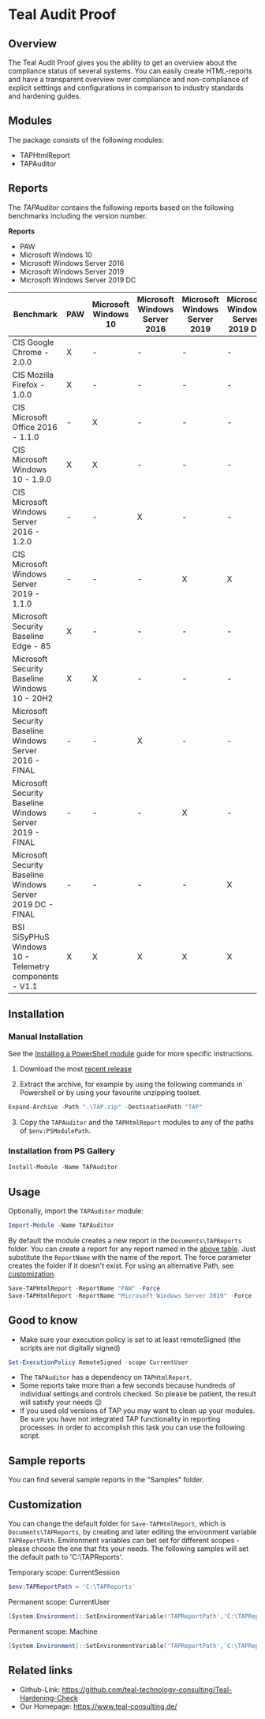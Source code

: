 # Teal Audit Proof
## Overview

The Teal Audit Proof gives you the ability to get an overview about the compliance
status of several systems. You can easily create HTML-reports and have a transparent overview over
compliance and non-compliance of explicit setttings and configurations in comparison to industry
standards and hardening guides. 

## Modules

The package consists of the following modules:

* TAPHtmlReport
* TAPAuditor

## Reports

The *TAPAuditor* contains the following reports based on the following benchmarks including the version number. 

**Reports**
* PAW
* Microsoft Windows 10
* Microsoft Windows Server 2016
* Microsoft Windows Server 2019
* Microsoft Windows Server 2019 DC

Benchmark | PAW | Microsoft Windows 10 | Microsoft Windows Server 2016 | Microsoft Windows Server 2019 | Microsoft Windows Server 2019 DC 
--------- | -----| --- | -- | --- | -- 
CIS Google Chrome - 2.0.0 | X | - | - | - | - 
CIS Mozilla Firefox - 1.0.0 | X | - | - | - | - 
CIS Microsoft Office 2016 - 1.1.0 | - | X | - | - | - 
CIS Microsoft Windows 10 - 1.9.0| X | X | - | - | -
CIS Microsoft Windows Server 2016 - 1.2.0 | - | - | X | - | - 
CIS Microsoft Windows Server 2019 - 1.1.0 | - | - | - | X | X
Microsoft Security Baseline Edge - 85 | X | - | - | - | - 
Microsoft Security Baseline Windows 10 - 20H2 | X | X | - | - | - 
Microsoft Security Baseline Windows Server 2016 - FINAL | - | - | X | - | -
Microsoft Security Baseline Windows Server 2019 - FINAL | - | - | - | X | -
Microsoft Security Baseline Windows Server 2019 DC - FINAL | - | - | - | - | X
BSI SiSyPHuS Windows 10 - Telemetry components - V1.1 | X | X | X | X | X


## Installation

### Manual Installation

See the [Installing a PowerShell module](https://docs.microsoft.com/en-us/powershell/scripting/developer/module/installing-a-powershell-module) guide for more specific instructions.

1. Download the most [recent release](https://github.com/teal-technology-consulting/Teal-Audit-Proof/releases/latest)

2. Extract the archive, for example by using the following commands in Powershell or by using your favourite unzipping toolset.

```Powershell
Expand-Archive -Path ".\TAP.zip" -DestinationPath "TAP"
```
3. Copy the `TAPAuditor` and the `TAPHtmlReport` modules to any of the paths of `$env:PSModulePath`.

### Installation from PS Gallery

```Powershell
Install-Module -Name TAPAuditor
```

## Usage

Optionally, import the `TAPAuditor` module:

```Powershell
Import-Module -Name TAPAuditor
```

By default the module creates a new report in the `Documents\TAPReports` folder. You can create a report for any report named in the [above table](#reports). Just substitute the `ReportName` with the name of the report.
The force parameter creates the folder if it doesn't exist. For using an alternative Path, see [customization](#customization).

```Powershell
Save-TAPHtmlReport -ReportName "PAW" -Force
Save-TAPHtmlReport -ReportName "Microsoft Windows Server 2019" -Force
```

## Good to know

* Make sure your execution policy is set to at least remoteSigned (the scripts are not digitally signed)

```powershell
Set-ExecutionPolicy RemoteSigned -scope CurrentUser
```

* The `TAPAuditor` has a dependency on `TAPHtmlReport`.
* Some reports take more than a few seconds because hundreds of individual settings and controls checked. So please be patient, the result will satisfy your needs 😉
* If you used old versions of TAP you may want to clean up your modules. Be sure you have not integrated TAP functionality in reporting processes. In order to accomplish this task you can use the following script.


## Sample reports

You can find several sample reports in the "Samples" folder.

## Customization

You can change the default folder for `Save-TAPHtmlReport`, which is `Documents\TAPReports`, by creating and later editing the environment variable `TAPReportPath`. 
Environment variables can bet set for different scopes - please choose the one that fits your needs. The following samples will set the default path to 'C:\TAPReports'.

Temporary scope: CurrentSession
```Powershell
$env:TAPReportPath = 'C:\TAPReports'
```

Permanent scope: CurrentUser
```Powershell
[System.Environment]::SetEnvironmentVariable('TAPReportPath','C:\TAPReports',[System.EnvironmentVariableTarget]::User)
```
Permanent scope: Machine
```Powershell
[System.Environment]::SetEnvironmentVariable('TAPReportPath','C:\TAPReports',[System.EnvironmentVariableTarget]::Machine)
```

 ## Related links

* Github-Link: https://github.com/teal-technology-consulting/Teal-Hardening-Check
* Our Homepage: https://www.teal-consulting.de/
